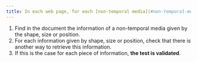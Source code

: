 ```yaml
---
title: In each web page, for each [non-temporal media](#non-temporal-media), the information must not be given only [by the shape, size or position](#indication-given-by-the-shape-size-or-position). Is this rule respected?
---
```


1. Find in the document the information of a non-temporal media given by the shape, size or position.
2. For each information given by shape, size or position, check that there is another way to retrieve this information.
3. If this is the case for each piece of information, **the test is validated**.
